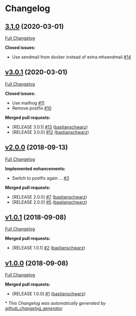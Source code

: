 # Changelog

## [3.1.0](https://github.com/codenamephp/chef.cookbook.localmail/tree/3.1.0) (2020-03-01)

[Full Changelog](https://github.com/codenamephp/chef.cookbook.localmail/compare/v3.0.1...3.1.0)

**Closed issues:**

- Use sendmail from docker instead of extra mhsendmail [\#14](https://github.com/codenamephp/chef.cookbook.localmail/issues/14)

## [v3.0.1](https://github.com/codenamephp/chef.cookbook.localmail/tree/v3.0.1) (2020-03-01)

[Full Changelog](https://github.com/codenamephp/chef.cookbook.localmail/compare/v2.0.0...v3.0.1)

**Closed issues:**

- Use mailhog [\#11](https://github.com/codenamephp/chef.cookbook.localmail/issues/11)
- Remove postfix [\#10](https://github.com/codenamephp/chef.cookbook.localmail/issues/10)

**Merged pull requests:**

- \[RELEASE 3.0.1\] [\#13](https://github.com/codenamephp/chef.cookbook.localmail/pull/13) ([bastianschwarz](https://github.com/bastianschwarz))
- \[RELEASE 3.0.0\] [\#12](https://github.com/codenamephp/chef.cookbook.localmail/pull/12) ([bastianschwarz](https://github.com/bastianschwarz))

## [v2.0.0](https://github.com/codenamephp/chef.cookbook.localmail/tree/v2.0.0) (2018-09-13)

[Full Changelog](https://github.com/codenamephp/chef.cookbook.localmail/compare/v1.0.1...v2.0.0)

**Implemented enhancements:**

- Switch to postfix again ... [\#3](https://github.com/codenamephp/chef.cookbook.localmail/issues/3)

**Merged pull requests:**

- \[RELEASE 2.0.0\] [\#7](https://github.com/codenamephp/chef.cookbook.localmail/pull/7) ([bastianschwarz](https://github.com/bastianschwarz))
- \[RELEASE 2.0.0\] [\#5](https://github.com/codenamephp/chef.cookbook.localmail/pull/5) ([bastianschwarz](https://github.com/bastianschwarz))

## [v1.0.1](https://github.com/codenamephp/chef.cookbook.localmail/tree/v1.0.1) (2018-09-08)

[Full Changelog](https://github.com/codenamephp/chef.cookbook.localmail/compare/v1.0.0...v1.0.1)

**Merged pull requests:**

- \[RELEASE 1.0.1\] [\#2](https://github.com/codenamephp/chef.cookbook.localmail/pull/2) ([bastianschwarz](https://github.com/bastianschwarz))

## [v1.0.0](https://github.com/codenamephp/chef.cookbook.localmail/tree/v1.0.0) (2018-09-08)

[Full Changelog](https://github.com/codenamephp/chef.cookbook.localmail/compare/783fe4617cb3f3c8aad212ba09018b31f042d54e...v1.0.0)

**Merged pull requests:**

- \[RELEASE 1.0.0\] [\#1](https://github.com/codenamephp/chef.cookbook.localmail/pull/1) ([bastianschwarz](https://github.com/bastianschwarz))



\* *This Changelog was automatically generated by [github_changelog_generator](https://github.com/github-changelog-generator/github-changelog-generator)*
